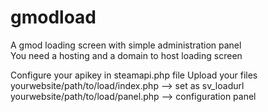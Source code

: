 # gmodload
A gmod loading screen with simple administration panel <br/>
You need a hosting and a domain to host loading screen

Configure your apikey in steamapi.php file
Upload your files
yourwebsite/path/to/load/index.php --> set as sv_loadurl
yourwebsite/path/to/load/panel.php --> configuration panel
